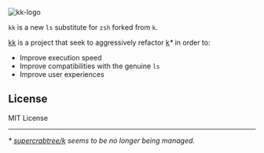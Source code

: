 ![kk-logo](https://user-images.githubusercontent.com/1652790/203277328-23457c63-5073-4b9d-9c0c-090c5d7878a2.png)

`kk` is a new `ls` substitute for `zsh` forked from `k`.



[kk](https://github.com/dongminkim/kk) is a project that seek to aggressively refactor [k](https://github.com/supercrabtree/k)*\** in order to:

- Improve execution speed
- Improve compatibilities with the genuine `ls`
- Improve user experiences



## License

MIT License



----
*\* [supercrabtree/k](https://github.com/supercrabtree/k) seems to be no longer being managed.*



